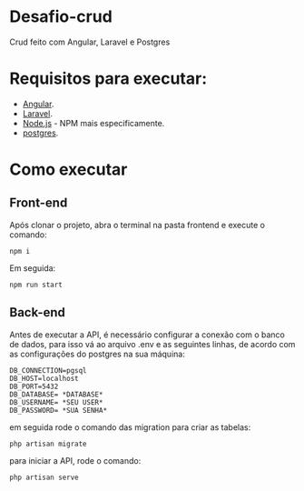 #  Desafio-crud
Crud feito com Angular, Laravel e Postgres


# Requisitos para executar:
- [Angular](https://angular.io/quick-start).
- [Laravel](https://laravel.com/docs/10.x).
- [Node.js](https://nodejs.org/en/) - NPM mais especificamente.
- [postgres](https://www.postgresql.org/download/).


# Como executar
## Front-end
Após clonar o projeto, abra o terminal na pasta frontend e execute o comando:

```
npm i
```

Em seguida:

```
npm run start
```

## Back-end
Antes de executar a API, é necessário configurar a conexão com o banco de dados, para isso vá ao arquivo .env e as seguintes linhas, de acordo com as
configurações do postgres na sua máquina:

```
DB_CONNECTION=pgsql
DB_HOST=localhost
DB_PORT=5432
DB_DATABASE= *DATABASE*
DB_USERNAME= *SEU USER*
DB_PASSWORD= *SUA SENHA*
```

em seguida rode o comando das migration para criar as tabelas:
```
php artisan migrate
```

para iniciar a API, rode o comando:

```
php artisan serve
```






